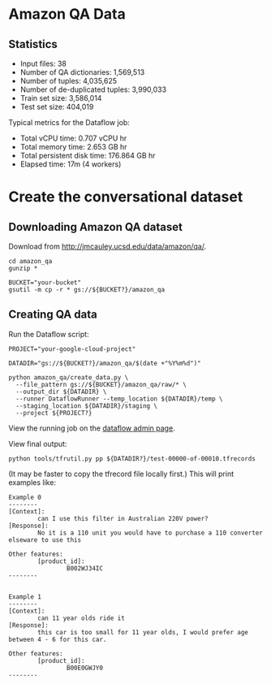 # Amazon QA Data


## Statistics


* Input files: 38
* Number of QA dictionaries: 1,569,513
* Number of tuples: 4,035,625
* Number of de-duplicated tuples: 3,990,033
* Train set size: 3,586,014
* Test set size: 404,019

Typical metrics for the Dataflow job:

* Total vCPU time:  0.707 vCPU hr
* Total memory time: 2.653 GB hr
* Total persistent disk time: 176.864 GB hr
* Elapsed time: 17m (4 workers)

# Create the conversational dataset


## Downloading Amazon QA dataset

Download from http://jmcauley.ucsd.edu/data/amazon/qa/.

```
cd amazon_qa
gunzip *

BUCKET="your-bucket"
gsutil -m cp -r * gs://${BUCKET?}/amazon_qa
```

## Creating QA data


Run the Dataflow script:

```
PROJECT="your-google-cloud-project"

DATADIR="gs://${BUCKET?}/amazon_qa/$(date +"%Y%m%d")"

python amazon_qa/create_data.py \
  --file_pattern gs://${BUCKET}/amazon_qa/raw/* \
  --output_dir ${DATADIR} \
  --runner DataflowRunner --temp_location ${DATADIR}/temp \
  --staging_location ${DATADIR}/staging \
  --project ${PROJECT?}
```

View the running job on the
[dataflow admin page](https://console.cloud.google.com/dataflow).


View final output:

```
python tools/tfrutil.py pp ${DATADIR?}/test-00000-of-00010.tfrecords
```

(It may be faster to copy the tfrecord file locally first.) This will print examples like:

```
Example 0
--------
[Context]:
        can I use this filter in Australian 220V power?
[Response]:
        No it is a 110 unit you would have to purchase a 110 converter elseware to use this

Other features:
        [product_id]:
                B002WJ34IC
--------


Example 1
--------
[Context]:
        can 11 year olds ride it
[Response]:
        this car is too small for 11 year olds, I would prefer age between 4 - 6 for this car.

Other features:
        [product_id]:
                B00E0GWJY0
--------
```
